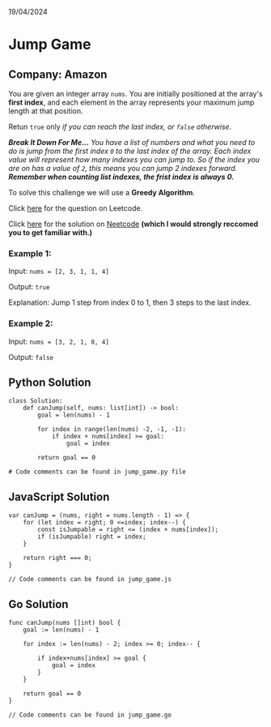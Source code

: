 19/04/2024
# Jump Game 
## Company: Amazon

You are given an integer array `nums`. You are initially positioned at the array's **first index**,
and each element in the array represents your maximum jump length at that position.

Retun `true` only *if you can reach the last index, or `false` otherwise*.

***Break It Down For Me...***
*You have a list of numbers and what you need to do is jump from the first index `0` to the last*
*index of the array. Each index value will represent how many indexes you can jump to. So if the index*
*you are on has a value of `2`, this means you can jump 2 indexes forward.*  
***Remember when counting list indexes, the frist index is always 0.***

To solve this challenge we will use a **Greedy Algorithm**.


Click [here](https://leetcode.com/problems/jump-game/description/) for the question on Leetcode.

Click [here](https://www.youtube.com/watch?v=Yan0cv2cLy8) for the solution on [Neetcode](https://neetcode.io/) **(which I would strongly reccomed you to get familiar with.)**


### Example 1:
Input: `nums = [2, 3, 1, 1, 4]`

Output: `true`

Explanation: Jump 1 step from index 0 to 1, then 3 steps to the last index.

### Example 2:
Input: `nums = [3, 2, 1, 0, 4]`

Output: `false`


## Python Solution
```
class Solution:
    def canJump(self, nums: list[int]) -> bool:
        goal = len(nums) - 1

        for index in range(len(nums) -2, -1, -1):
            if index + nums[index] >= goal:
                goal = index
        
        return goal == 0

# Code comments can be found in jump_game.py file
```

## JavaScript Solution
```
var canJump = (nums, right = nums.length - 1) => {
    for (let index = right; 0 <=index; index--) {
        const isJumpable = right <= (index + nums[index]);
        if (isJumpable) right = index;
    }

    return right === 0;
}

// Code comments can be found in jump_game.js
```

## Go Solution
```
func canJump(nums []int) bool {
	goal := len(nums) - 1

	for index := len(nums) - 2; index >= 0; index-- {

		if index+nums[index] >= goal {
			goal = index
		}
	}

	return goal == 0
}

// Code comments can be found in jump_game.go
```